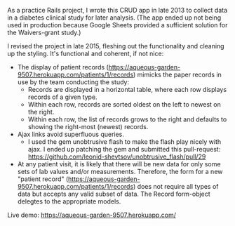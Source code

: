 As a practice Rails project, I wrote this CRUD app in late 2013 to collect data in a diabetes clinical study for later analysis. (The app ended up not being used in production because Google Sheets provided a sufficient solution for the Waivers-grant study.)

I revised the project in late 2015, fleshing out the functionality and cleaning up the styling. It's functional and coherent, if not nice:
*   The display of patient records (https://aqueous-garden-9507.herokuapp.com/patients/1/records) mimicks the paper records in use by the team conducting the study:
    *   Records are displayed in a horizontal table, where each row displays records of a given type.
    *   Within each row, records are sorted oldest on the left to newest on the right.
    *   Within each row, the list of records grows to the right and defaults to showing the right-most (newest) records.
*   Ajax links avoid superfluous queries.
    * I used the gem unobtrusive flash to make the flash play nicely with ajax. I ended up patching the gem and submitted this pull-request: https://github.com/leonid-shevtsov/unobtrusive_flash/pull/29
*   At any patient visit, it is likely that there will be new data for only some sets of lab values and/or measurements. Therefore, the form for a new "patient record" (https://aqueous-garden-9507.herokuapp.com/patients/1/records) does not require all types of data but accepts any valid subset of data. The Record form-object delegtes to the appropriate models.

Live demo: https://aqueous-garden-9507.herokuapp.com/
